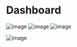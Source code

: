 # Dashboard
![image](https://github.com/rahulkr3101/Dashboard/assets/92712071/2be25f4e-b58a-418c-a7da-631d8d7ad7d0)
![image](https://github.com/rahulkr3101/Dashboard/assets/92712071/bb91b731-4638-4ab2-a25d-eab7418dde52)
![image](https://github.com/rahulkr3101/Dashboard/assets/92712071/0a99bd28-99f4-4e59-903a-d4e9f611cb5d)



![image](https://github.com/rahulkr3101/Dashboard/assets/92712071/48c9644a-a538-47d0-a550-a169667b22fd)

